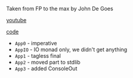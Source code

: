 Taken from FP to the max by John De Goes

[youtube](https://youtu.be/sxudIMiOo68)

[code](https://gist.github.com/jdegoes/1b43f43e2d1e845201de853815ab3cb9)

* `App0` - imperative
* `AppIO` - IO monad only, we didn't get anything
* `App1` - tagless final
* `App2` - moved part to stdlib
* `App3` - added ConsoleOut
